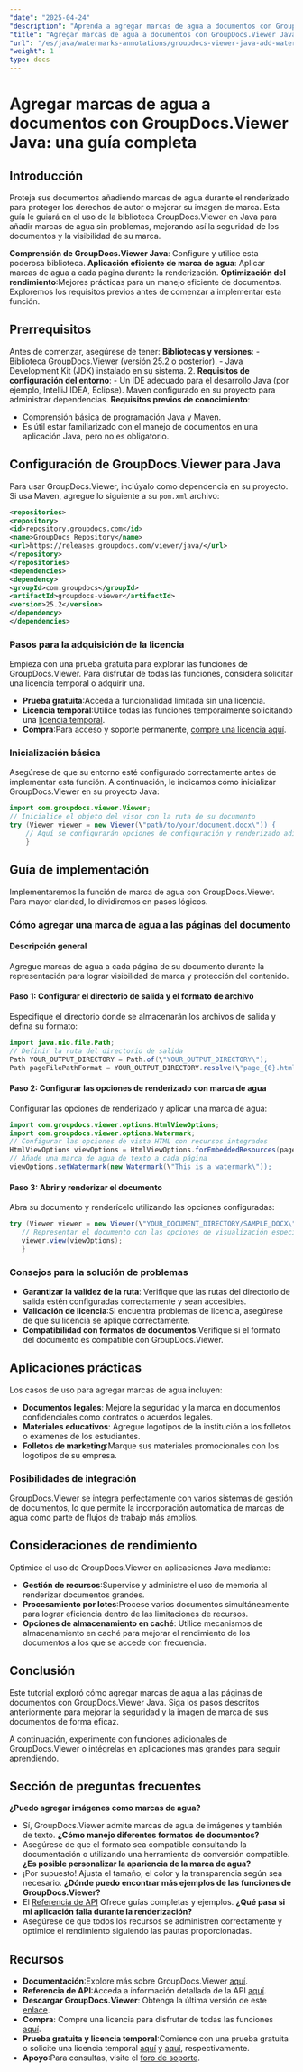 ```yaml
---
"date": "2025-04-24"
"description": "Aprenda a agregar marcas de agua a documentos con GroupDocs.Viewer en Java. Mejore la seguridad y la imagen de marca de sus documentos con este tutorial paso a paso."
"title": "Agregar marcas de agua a documentos con GroupDocs.Viewer Java&#58; una guía completa"
"url": "/es/java/watermarks-annotations/groupdocs-viewer-java-add-watermark-documents/"
"weight": 1
type: docs
---
```

# Agregar marcas de agua a documentos con GroupDocs.Viewer Java: una guía completa

## Introducción

Proteja sus documentos añadiendo marcas de agua durante el renderizado para proteger los derechos de autor o mejorar su imagen de marca. Esta guía le guiará en el uso de la biblioteca GroupDocs.Viewer en Java para añadir marcas de agua sin problemas, mejorando así la seguridad de los documentos y la visibilidad de su marca.

**Comprensión de GroupDocs.Viewer Java**: 
Configure y utilice esta poderosa biblioteca.
**Aplicación eficiente de marca de agua**: 
Aplicar marcas de agua a cada página durante la renderización.
**Optimización del rendimiento**:Mejores prácticas para un manejo eficiente de documentos.
Exploremos los requisitos previos antes de comenzar a implementar esta función.
## Prerrequisitos
Antes de comenzar, asegúrese de tener:
**Bibliotecas y versiones**:
	- Biblioteca GroupDocs.Viewer (versión 25.2 o posterior).
	- Java Development Kit (JDK) instalado en su sistema. 
2. **Requisitos de configuración del entorno**:
	- Un IDE adecuado para el desarrollo Java (por ejemplo, IntelliJ IDEA, Eclipse).
	Maven configurado en su proyecto para administrar dependencias.
**Requisitos previos de conocimiento**:
- Comprensión básica de programación Java y Maven.
- Es útil estar familiarizado con el manejo de documentos en una aplicación Java, pero no es obligatorio.
## Configuración de GroupDocs.Viewer para Java
Para usar GroupDocs.Viewer, inclúyalo como dependencia en su proyecto. Si usa Maven, agregue lo siguiente a su `pom.xml` archivo:
```xml
<repositories>
<repository>
<id>repository.groupdocs.com</id>
<name>GroupDocs Repository</name>
<url>https://releases.groupdocs.com/viewer/java/</url>
</repository>
</repositories>
<dependencies>
<dependency>
<groupId>com.groupdocs</groupId>
<artifactId>groupdocs-viewer</artifactId>
<version>25.2</version>
</dependency>
</dependencies>
```

### Pasos para la adquisición de la licencia
Empieza con una prueba gratuita para explorar las funciones de GroupDocs.Viewer. Para disfrutar de todas las funciones, considera solicitar una licencia temporal o adquirir una.
- **Prueba gratuita**:Acceda a funcionalidad limitada sin una licencia.
- **Licencia temporal**:Utilice todas las funciones temporalmente solicitando una [licencia temporal](https://purchase.groupdocs.com/temporary-license/).
- **Compra**:Para acceso y soporte permanente, [compre una licencia aquí](https://purchase.groupdocs.com/buy).
### Inicialización básica
Asegúrese de que su entorno esté configurado correctamente antes de implementar esta función. A continuación, le indicamos cómo inicializar GroupDocs.Viewer en su proyecto Java:
```java
import com.groupdocs.viewer.Viewer;
// Inicialice el objeto del visor con la ruta de su documento
try (Viewer viewer = new Viewer(\"path/to/your/document.docx\")) {
	// Aquí se configurarán opciones de configuración y renderizado adicionales.
	}
```

## Guía de implementación
Implementaremos la función de marca de agua con GroupDocs.Viewer. Para mayor claridad, lo dividiremos en pasos lógicos.
### Cómo agregar una marca de agua a las páginas del documento
#### Descripción general
Agregue marcas de agua a cada página de su documento durante la representación para lograr visibilidad de marca y protección del contenido.
#### Paso 1: Configurar el directorio de salida y el formato de archivo
Especifique el directorio donde se almacenarán los archivos de salida y defina su formato:
```java
import java.nio.file.Path;
// Definir la ruta del directorio de salida
Path YOUR_OUTPUT_DIRECTORY = Path.of(\"YOUR_OUTPUT_DIRECTORY\");
Path pageFilePathFormat = YOUR_OUTPUT_DIRECTORY.resolve(\"page_{0}.html\");
```
#### Paso 2: Configurar las opciones de renderizado con marca de agua
Configurar las opciones de renderizado y aplicar una marca de agua:
```java
import com.groupdocs.viewer.options.HtmlViewOptions;
import com.groupdocs.viewer.options.Watermark;
// Configurar las opciones de vista HTML con recursos integrados
HtmlViewOptions viewOptions = HtmlViewOptions.forEmbeddedResources(pageFilePathFormat);
// Añade una marca de agua de texto a cada página
viewOptions.setWatermark(new Watermark(\"This is a watermark\"));
```

#### Paso 3: Abrir y renderizar el documento
Abra su documento y renderícelo utilizando las opciones configuradas:
```java
try (Viewer viewer = new Viewer(\"YOUR_DOCUMENT_DIRECTORY/SAMPLE_DOCX\")) {
   // Representar el documento con las opciones de visualización especificadas
   viewer.view(viewOptions);
   }
```

### Consejos para la solución de problemas
- **Garantizar la validez de la ruta**: Verifique que las rutas del directorio de salida estén configuradas correctamente y sean accesibles.
- **Validación de licencia**:Si encuentra problemas de licencia, asegúrese de que su licencia se aplique correctamente.
- **Compatibilidad con formatos de documentos**:Verifique si el formato del documento es compatible con GroupDocs.Viewer.
## Aplicaciones prácticas
Los casos de uso para agregar marcas de agua incluyen:
- **Documentos legales**: 
Mejore la seguridad y la marca en documentos confidenciales como contratos o acuerdos legales.
- **Materiales educativos**: 
Agregue logotipos de la institución a los folletos o exámenes de los estudiantes.
- **Folletos de marketing**:Marque sus materiales promocionales con los logotipos de su empresa.
### Posibilidades de integración
GroupDocs.Viewer se integra perfectamente con varios sistemas de gestión de documentos, lo que permite la incorporación automática de marcas de agua como parte de flujos de trabajo más amplios.
## Consideraciones de rendimiento
Optimice el uso de GroupDocs.Viewer en aplicaciones Java mediante:
- **Gestión de recursos**:Supervise y administre el uso de memoria al renderizar documentos grandes.
- **Procesamiento por lotes**:Procese varios documentos simultáneamente para lograr eficiencia dentro de las limitaciones de recursos.
- **Opciones de almacenamiento en caché**: Utilice mecanismos de almacenamiento en caché para mejorar el rendimiento de los documentos a los que se accede con frecuencia.
## Conclusión
Este tutorial exploró cómo agregar marcas de agua a las páginas de documentos con GroupDocs.Viewer Java. Siga los pasos descritos anteriormente para mejorar la seguridad y la imagen de marca de sus documentos de forma eficaz.

A continuación, experimente con funciones adicionales de GroupDocs.Viewer o intégrelas en aplicaciones más grandes para seguir aprendiendo.
## Sección de preguntas frecuentes
**¿Puedo agregar imágenes como marcas de agua?**
- Sí, GroupDocs.Viewer admite marcas de agua de imágenes y también de texto.
**¿Cómo manejo diferentes formatos de documentos?**
- Asegúrese de que el formato sea compatible consultando la documentación o utilizando una herramienta de conversión compatible.
**¿Es posible personalizar la apariencia de la marca de agua?**
- ¡Por supuesto! Ajusta el tamaño, el color y la transparencia según sea necesario.
**¿Dónde puedo encontrar más ejemplos de las funciones de GroupDocs.Viewer?**
- El [Referencia de API](https://reference.groupdocs.com/viewer/java/) Ofrece guías completas y ejemplos.
**¿Qué pasa si mi aplicación falla durante la renderización?**
- Asegúrese de que todos los recursos se administren correctamente y optimice el rendimiento siguiendo las pautas proporcionadas.

## Recursos
- **Documentación**:Explore más sobre GroupDocs.Viewer [aquí](https://docs.groupdocs.com/viewer/java/).
- **Referencia de API**:Acceda a información detallada de la API [aquí](https://reference.groupdocs.com/viewer/java/).
- **Descargar GroupDocs.Viewer**: Obtenga la última versión de este [enlace](https://releases.groupdocs.com/viewer/java/).
- **Compra**: Compre una licencia para disfrutar de todas las funciones [aquí](https://purchase.groupdocs.com/buy).
- **Prueba gratuita y licencia temporal**:Comience con una prueba gratuita o solicite una licencia temporal [aquí](https://releases.groupdocs.com/viewer/java/) y [aquí](https://purchase.groupdocs.com/temporary-license/), respectivamente.
- **Apoyo**:Para consultas, visite el [foro de soporte](https://forum.groupdocs.com/viewer/).